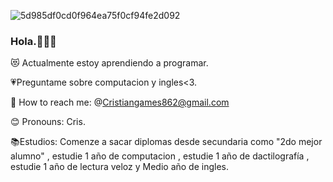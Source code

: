 ![5d985df0cd0f964ea75f0cf94fe2d092](https://user-images.githubusercontent.com/127448155/228423043-e5b162bd-ba29-49d2-adf9-45a6211ba4f7.gif)


### Hola.💪🏻💗
😻 Actualmente estoy aprendiendo a programar.

💗Preguntame sobre computacion y ingles<3.

💌 How to reach me: @Cristiangames862@gmail.com

😊 Pronouns: Cris.

📚Estudios: Comenze a sacar diplomas desde secundaria como "2do mejor alumno" , estudie 1 año de computacion , estudie 1 año de dactilografía , estudie 1 año de lectura veloz y Medio año de ingles.
